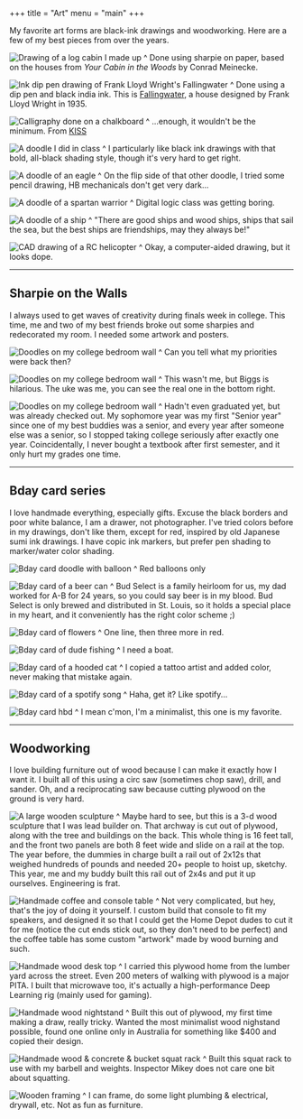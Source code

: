 +++
title = "Art"
menu = "main"
+++

My favorite art forms are black-ink drawings and woodworking. Here are a few of my best pieces from over the years.

![Drawing of a log cabin I made up](/drawing-log-cabin.jpg)
^ Done using sharpie on paper, based on the houses from *Your Cabin in the Woods* by Conrad Meinecke.

![Ink dip pen drawing of Frank Lloyd Wright's Fallingwater](/drawing-fallingwater.jpg)
^ Done using a dip pen and black india ink. This is [Fallingwater](https://en.wikipedia.org/wiki/Fallingwater), a house designed by Frank Lloyd Wright in 1935.

![Calligraphy done on a chalkboard](/drawing-chalkboard.jpg)
^ ...enough, it wouldn't be the minimum. From [KISS](/blog/kiss)

![A doodle I did in class](/drawing-relativity.jpg)
^ I particularly like black ink drawings with that bold, all-black shading style, though it's very hard to get right.

![A doodle of an eagle](/drawing-eagle.jpg)
^ On the flip side of that other doodle, I tried some pencil drawing, HB mechanicals don't get very dark...

![A doodle of a spartan warrior](/drawing-spartan.jpg)
^ Digital logic class was getting boring.

![A doodle of a ship](/drawing-ship.jpg)
^ "There are good ships and wood ships, ships that sail the sea, but the best ships are friendships, may they always be!"

![CAD drawing of a RC helicopter](/drawing-helicopter.jpg)
^ Okay, a computer-aided drawing, but it looks dope.

---
## Sharpie on the Walls 
I always used to get waves of creativity during finals week in college. This time, me and two of my best friends broke out some sharpies and redecorated my room. I needed some artwork and posters.

![Doodles on my college bedroom wall](/drawing-frat-walls.jpg)
^ Can you tell what my priorities were back then?

![Doodles on my college bedroom wall](/drawing-frat-walls3.jpg)
^ This wasn't me, but Biggs is hilarious. The uke was me, you can see the real one in the bottom right.

![Doodles on my college bedroom wall](/drawing-frat-walls2.jpg)
^ Hadn't even graduated yet, but was already checked out. My sophomore year was my first "Senior year" since one of my best buddies was a senior, and every year after someone else was a senior, so I stopped taking college seriously after exactly one year. Coincidentally, I never bought a textbook after first semester, and it only hurt my grades one time.

---
## Bday card series
I love handmade everything, especially gifts. Excuse the black borders and poor white balance, I am a drawer, not photographer. I've tried colors before in my drawings, don't like them, except for red, inspired by old Japanese sumi ink drawings. I have copic ink markers, but prefer pen shading to marker/water color shading.

![Bday card doodle with balloon](/drawing-bday-balloon.jpg)
^ Red balloons only

![Bday card of a beer can](/drawing-bday-beer.jpg)
^ Bud Select is a family heirloom for us, my dad worked for A-B for 24 years, so you could say beer is in my blood. Bud Select is only brewed and distributed in St. Louis, so it holds a special place in my heart, and it conveniently has the right color scheme ;)

![Bday card of flowers](/drawing-bday-flowers.jpg)
^ One line, then three more in red.

![Bday card of dude fishing](/drawing-bday-fishing.jpg)
^ I need a boat.

![Bday card of a hooded cat](/drawing-bday-cat.jpg)
^ I copied a tattoo artist and added color, never making that mistake again.

![Bday card of a spotify song](/drawing-bday-spotify.jpg)
^ Haha, get it? Like spotify...

![Bday card hbd](/drawing-bday-hbd.jpg)
^ I mean c'mon, I'm a minimalist, this one is my favorite.

---
## Woodworking
I love building furniture out of wood because I can make it exactly how I want it. I built all of this using a circ saw (sometimes chop saw), drill, and sander. Oh, and a reciprocating saw because cutting plywood on the ground is very hard.

![A large wooden sculpture](/wood-housedecks.jpg)
^ Maybe hard to see, but this is a 3-d wood sculpture that I was lead builder on. That archway is cut out of plywood, along with the tree and buildings on the back. This whole thing is 16 feet tall, and the front two panels are both 8 feet wide and slide on a rail at the top. The year before, the dummies in charge built a rail out of 2x12s that weighed hundreds of pounds and needed 20+ people to hoist up, sketchy. This year, me and my buddy built this rail out of 2x4s and put it up ourselves. Engineering is frat.

![Handmade coffee and console table](/wood-living-room.jpg)
^ Not very complicated, but hey, that's the joy of doing it yourself. I custom build that console to fit my speakers, and designed it so that I could get the Home Depot dudes to cut it for me (notice the cut ends stick out, so they don't need to be perfect) and the coffee table has some custom "artwork" made by wood burning and such.

![Handmade wood desk top](/wood-desk.jpg)
^ I carried this plywood home from the lumber yard across the street. Even 200 meters of walking with plywood is a major PITA. I built that microwave too, it's actually a high-performance Deep Learning rig (mainly used for gaming).

![Handmade wood nightstand](/wood-nightstand.jpg)
^ Built this out of plywood, my first time making a draw, really tricky. Wanted the most minimalist wood nighstand possible, found one online only in Australia for something like $400 and copied their design.

![Handmade wood & concrete & bucket squat rack](/wood-squat-rack.jpg)
^ Built this squat rack to use with my barbell and weights. Inspector Mikey does not care one bit about squatting.

![Wooden framing](/wood-framing.jpg)
^ I can frame, do some light plumbing & electrical, drywall, etc. Not as fun as furniture.





